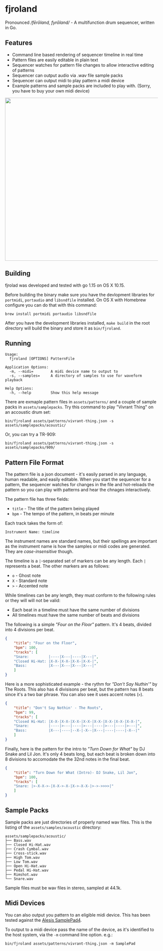 # fjroland

Pronounced _/fērōland, fyrōland/_ - A multifunction drum sequencer, written in Go.

## Features
- Command line based rendering of sequencer timeline in real time
- Pattern files are easily editable in plain text
- Sequencer watches for pattern file changes to allow interactive editing of patterns
- Sequencer can output audio via .wav file sample packs
- Sequencer can output midi to play pattern a midi device
- Example patterns and sample packs are included to play with. (Sorry, you have to buy your own midi device)

<p align="center">
  <img src="https://user-images.githubusercontent.com/184340/90358502-36bcaa80-e024-11ea-8dd2-c7d7948871e7.gif" width=649 height=536>
</p>


## Building

fjrolad was developed and tested with go 1.15 on OS X 10.15.

Before building the binary make sure you have the devlopment libraries for `portmidi`, `portaudio` and `libsndfile` installed. On OS X with Homebrew configure you can do that with this command:

```
brew install portmidi portaudio libsndfile
```

After you have the development libraries installed, `make build` in the root directory will build the binary and store it as `bin/fjroland`.

## Running

```
Usage:
  fjroland [OPTIONS] PatternFile

Application Options:
  -m, --midi=        A midi device name to output to
  -s, --samples=     A directory of samples to use for waveform playback

Help Options:
  -h, --help         Show this help message
```

There are exmaple pattern files in `assets/patterns/` and a couple of sample packs in `assets/samplepacks`. Try this command to play "Vivrant Thing" on an accoustic drum set:

```
bin/fjroland assets/patterns/vivrant-thing.json -s assets/samplepacks/acoustic/
```

Or, you can try a TR-909:

```
bin/fjroland assets/patterns/vivrant-thing.json -s assets/samplepacks/909/
```

## Pattern File Format

The pattern file is a json document - it's easily parsed in any language, human readable, and easily editable. When you start the sequencer for a pattern, the sequencer watches for changes in the file and hot-reloads the pattern so you can play with patterns and hear the chnages interactively.

The pattern file has three fields:
- `title` - The title of the pattern being played
- `bpm` - The tempo of the pattern, in beats per minute


Each track takes the form of:
```
Instrument Name: timeline
```
The instrument names are standard names, but their spellings are important as the instrument name is how the samples or midi codes are generated. They are _case-insensitive_ though.

The timeline is a `|`-separated set of markers can be any length. Each `|` represents a beat. The other markers are as follows:
- `o` - Ghost note
- `X` - Standard note
- `>` - Accented note

While timelines can be any length, they must conform to the following rules or they will will not be valid:
- Each beat in a timeline must have the same number of divisions
- All timelines must have the same number of beats and divisions

The following is a simple _"Four on the Floor"_ pattern. It's 4 beats, divided into 4 divisions per beat.
```json
{
    "title": "Four on the Floor",
    "bpm": 100,
    "tracks": [
    "Snare:         |----|X---|----|X---|",
    "Closed Hi-Hat: |X-X-|X-X-|X-X-|X-X-|",
    "Bass:          |X---|X---|X---|X---|"
    ]
}
```
Here is a more sophisticated example - the rythm for _"Don't Say Nuthin'"_ by The Roots. This also has 4 divisisons per beat, but the pattern has 8 beats since it's a two bar phrase. You can also see it uses accent notes (`>`).
```json
{
    "title": "Don't Say Nothin' - The Roots",
    "bpm": 99,
    "tracks": [
    "Closed Hi-Hat: |X-X-|X-X-|X-X-|X-X-|X-X-|X-X-|X-X-|X-X-|",
    "Snare:         |----|>---|----|>---|----|>---|----|>---|",
    "Bass:          |X---|----|--X-|-X--|X---|----|----|-X--|"
    ]
}
```
Finally, here is the pattern for the intro to _"Turn Down for What"_ by DJ Snake and Lil Jon. It's only 4 beats long, but each beat is broken down into 8 divisions to accomodate the the 32nd notes in the final beat.
```json
{
    "title": "Turn Down for What (Intro)- DJ Snake, Lil Jon",
    "bpm": 100,
    "tracks": [
    "Snare: |>-X-X->-|X-X->-X-|X->-X-X-|>->->>>>|"
    ]
}
```

## Sample Packs
Sample packs are just directories of properly named wav files. This is the listing of the `assets/samples/acoustic` directory:

```
assets/samplepacks/acoustic/
├── Bass.wav
├── Closed Hi-Hat.wav
├── Crash Cymbal.wav
├── Cross-stick.wav
├── High Tom.wav
├── Low Tom.wav
├── Open Hi-Hat.wav
├── Pedal Hi-Hat.wav
├── Rimshot.wav
└── Snare.wav
```

Sample files must be wav files in stereo, sampled at 44.1k.

## Midi Devices

You can also output you pattern to an eligible midi device. This has been tested against the [Alesis SamplePad4](https://www.alesis.com/products/view2/samplepad-4).

To output to a midi device pass the name of the device, as it's identified to the host system, via the `-m` command line option. e.g.:


```
bin/fjroland assets/patterns/vivrant-thing.json -m SamplePad
```

